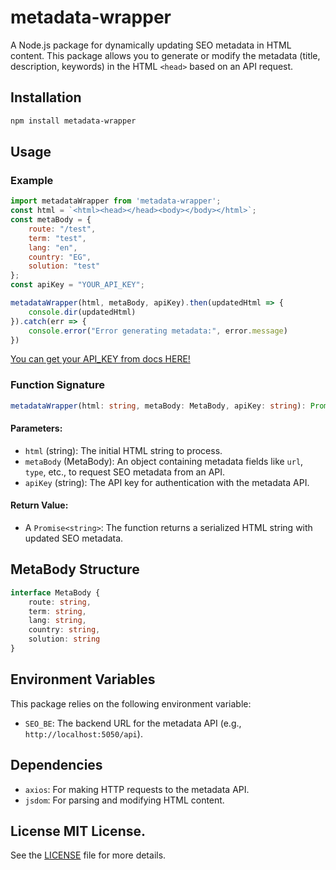 # metadata-wrapper 
A Node.js package for dynamically updating SEO metadata in HTML content. This package allows you to generate or modify the metadata (title, description, keywords) in the HTML `<head>` based on an API request. 

## Installation
```bash
npm install metadata-wrapper
``` 

## Usage

### Example
```javascript
import metadataWrapper from 'metadata-wrapper';
const html = `<html><head></head><body></body></html>`;
const metaBody = { 
    route: "/test",
    term: "test",
    lang: "en",
    country: "EG",
    solution: "test"
};
const apiKey = "YOUR_API_KEY";

metadataWrapper(html, metaBody, apiKey).then(updatedHtml => {
    console.dir(updatedHtml)
}).catch(err => {
    console.error("Error generating metadata:", error.message)
})
```

[You can get your API_KEY from docs HERE!](http://localhost:3030/docs/intro)

### Function Signature 
```typescript 
metadataWrapper(html: string, metaBody: MetaBody, apiKey: string): Promise<string> 
```

#### Parameters: 
- `html` (string): The initial HTML string to process. 
- `metaBody` (MetaBody): An object containing metadata fields like `url`, `type`, etc., to request SEO metadata from an API. 
- `apiKey` (string): The API key for authentication with the metadata API. 

#### Return Value: 
- A `Promise<string>`: The function returns a serialized HTML string with updated SEO metadata. 

## MetaBody Structure 
```typescript 
interface MetaBody {
    route: string,
    term: string,
    lang: string,
    country: string,
    solution: string
}
``` 

## Environment Variables 
This package relies on the following environment variable: 
- `SEO_BE`: The backend URL for the metadata API (e.g., `http://localhost:5050/api`). 
## Dependencies 
- `axios`: For making HTTP requests to the metadata API. 
- `jsdom`: For parsing and modifying HTML content. 

## License MIT License. 
See the [LICENSE](LICENSE) file for more details.